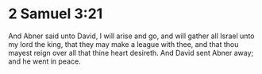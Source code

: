 # 2 Samuel 3:21

And Abner said unto David, I will arise and go, and will gather all Israel unto my lord the king, that they may make a league with thee, and that thou mayest reign over all that thine heart desireth. And David sent Abner away; and he went in peace.